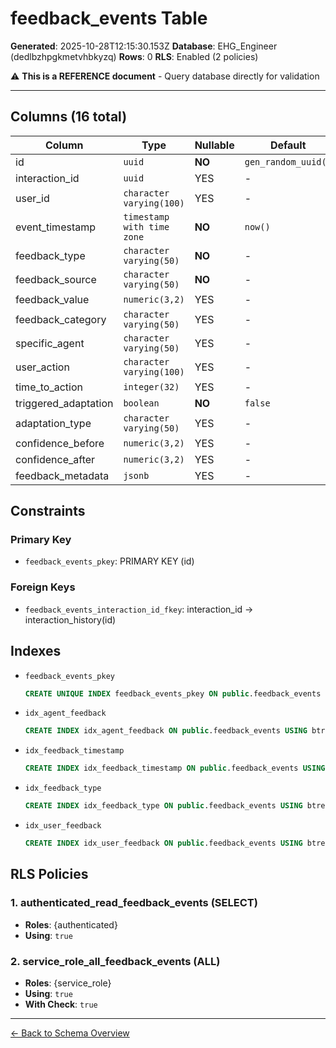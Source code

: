 # feedback_events Table

**Generated**: 2025-10-28T12:15:30.153Z
**Database**: EHG_Engineer (dedlbzhpgkmetvhbkyzq)
**Rows**: 0
**RLS**: Enabled (2 policies)

⚠️ **This is a REFERENCE document** - Query database directly for validation

---

## Columns (16 total)

| Column | Type | Nullable | Default | Description |
|--------|------|----------|---------|-------------|
| id | `uuid` | **NO** | `gen_random_uuid()` | - |
| interaction_id | `uuid` | YES | - | - |
| user_id | `character varying(100)` | YES | - | - |
| event_timestamp | `timestamp with time zone` | **NO** | `now()` | - |
| feedback_type | `character varying(50)` | **NO** | - | - |
| feedback_source | `character varying(50)` | **NO** | - | - |
| feedback_value | `numeric(3,2)` | YES | - | - |
| feedback_category | `character varying(50)` | YES | - | - |
| specific_agent | `character varying(50)` | YES | - | - |
| user_action | `character varying(100)` | YES | - | - |
| time_to_action | `integer(32)` | YES | - | - |
| triggered_adaptation | `boolean` | **NO** | `false` | - |
| adaptation_type | `character varying(50)` | YES | - | - |
| confidence_before | `numeric(3,2)` | YES | - | - |
| confidence_after | `numeric(3,2)` | YES | - | - |
| feedback_metadata | `jsonb` | YES | - | - |

## Constraints

### Primary Key
- `feedback_events_pkey`: PRIMARY KEY (id)

### Foreign Keys
- `feedback_events_interaction_id_fkey`: interaction_id → interaction_history(id)

## Indexes

- `feedback_events_pkey`
  ```sql
  CREATE UNIQUE INDEX feedback_events_pkey ON public.feedback_events USING btree (id)
  ```
- `idx_agent_feedback`
  ```sql
  CREATE INDEX idx_agent_feedback ON public.feedback_events USING btree (specific_agent, feedback_value DESC, event_timestamp DESC)
  ```
- `idx_feedback_timestamp`
  ```sql
  CREATE INDEX idx_feedback_timestamp ON public.feedback_events USING btree (event_timestamp DESC)
  ```
- `idx_feedback_type`
  ```sql
  CREATE INDEX idx_feedback_type ON public.feedback_events USING btree (feedback_type, feedback_source)
  ```
- `idx_user_feedback`
  ```sql
  CREATE INDEX idx_user_feedback ON public.feedback_events USING btree (user_id, event_timestamp DESC)
  ```

## RLS Policies

### 1. authenticated_read_feedback_events (SELECT)

- **Roles**: {authenticated}
- **Using**: `true`

### 2. service_role_all_feedback_events (ALL)

- **Roles**: {service_role}
- **Using**: `true`
- **With Check**: `true`

---

[← Back to Schema Overview](../database-schema-overview.md)

